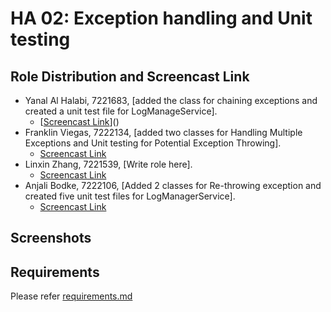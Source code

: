 # HA 02: Exception handling and Unit testing

## Role Distribution and Screencast Link
- Yanal Al Halabi, 7221683, [added the class for chaining exceptions and created a unit test file for LogManageService].
  - [[Screencast Link](https://drive.google.com/file/d/1RJaOjAA9Pv3ZJO7bmICs-lWFoPlZE98n/view?usp=sharing)]()
- Franklin Viegas, 7222134, [added two classes for Handling Multiple Exceptions and Unit testing for Potential Exception Throwing].
  - [Screencast Link]()
- Linxin Zhang, 7221539, [Write role here].
  - [Screencast Link]()
- Anjali Bodke, 7222106, [Added 2 classes for Re-throwing exception and created five unit test files for LogManagerService].
  - [Screencast Link]()

## Screenshots

## Requirements
Please refer [requirements.md](./requirements.md)
